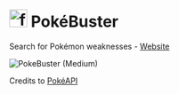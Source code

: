 # <img width="32" height="32" alt="favicon" src="https://github.com/user-attachments/assets/3f67cb70-cdfa-4482-8369-6245504b8018" /> PokéBuster
Search for Pokémon weaknesses - [Website](https://blutothebuff.github.io/PokeBuster/)

![PokeBuster (Medium)](https://github.com/user-attachments/assets/e6b709f8-4a3c-4775-82cf-de0bf53b686b)

Credits to [PokéAPI](https://pokeapi.co/)

